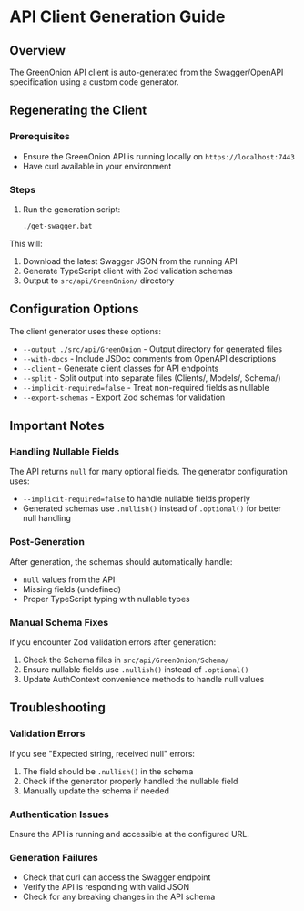 # API Client Generation Guide

## Overview
The GreenOnion API client is auto-generated from the Swagger/OpenAPI specification using a custom code generator.

## Regenerating the Client

### Prerequisites
- Ensure the GreenOnion API is running locally on `https://localhost:7443`
- Have curl available in your environment

### Steps
1. Run the generation script:
   ```bash
   ./get-swagger.bat
   ```

This will:
1. Download the latest Swagger JSON from the running API
2. Generate TypeScript client with Zod validation schemas
3. Output to `src/api/GreenOnion/` directory

## Configuration Options

The client generator uses these options:
- `--output ./src/api/GreenOnion` - Output directory for generated files
- `--with-docs` - Include JSDoc comments from OpenAPI descriptions
- `--client` - Generate client classes for API endpoints
- `--split` - Split output into separate files (Clients/, Models/, Schema/)
- `--implicit-required=false` - Treat non-required fields as nullable
- `--export-schemas` - Export Zod schemas for validation

## Important Notes

### Handling Nullable Fields
The API returns `null` for many optional fields. The generator configuration uses:
- `--implicit-required=false` to handle nullable fields properly
- Generated schemas use `.nullish()` instead of `.optional()` for better null handling

### Post-Generation
After generation, the schemas should automatically handle:
- `null` values from the API
- Missing fields (undefined)
- Proper TypeScript typing with nullable types

### Manual Schema Fixes
If you encounter Zod validation errors after generation:
1. Check the Schema files in `src/api/GreenOnion/Schema/`
2. Ensure nullable fields use `.nullish()` instead of `.optional()`
3. Update AuthContext convenience methods to handle null values

## Troubleshooting

### Validation Errors
If you see "Expected string, received null" errors:
1. The field should be `.nullish()` in the schema
2. Check if the generator properly handled the nullable field
3. Manually update the schema if needed

### Authentication Issues
Ensure the API is running and accessible at the configured URL.

### Generation Failures
- Check that curl can access the Swagger endpoint
- Verify the API is responding with valid JSON
- Check for any breaking changes in the API schema